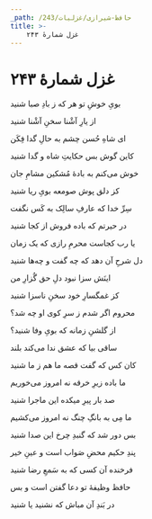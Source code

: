 ```yaml
---
_path: /حافظ-شیرازی/غزلیات/243
title: >-
    غزل شمارهٔ ۲۴۳
---
```

# غزل شمارهٔ ۲۴۳

<div class="b" id="bn1"><div class="m1"><p>بویِ خوشِ تو هر که ز بادِ صبا شنید</p></div>
<div class="m2"><p>از یارِ آشْنا سخنِ آشْنا شنید</p></div></div>
<div class="b" id="bn2"><div class="m1"><p>ای شاهِ حُسن چشم به حالِ گدا فِکَن</p></div>
<div class="m2"><p>کاین گوش بس حکایتِ شاه و گدا شنید</p></div></div>
<div class="b" id="bn3"><div class="m1"><p>خوش می‌کنم به بادهٔ مُشکین مشامِ جان</p></div>
<div class="m2"><p>کز دلق پوش صومعه بویِ ریا شنید</p></div></div>
<div class="b" id="bn4"><div class="m1"><p>سِرِّ خدا که عارفِ سالِک به کَس نگفت</p></div>
<div class="m2"><p>در حیرتم که باده فروش از کجا شنید</p></div></div>
<div class="b" id="bn5"><div class="m1"><p>یا رب کجاست محرمِ رازی که یک زمان</p></div>
<div class="m2"><p>دل شرحِ آن دهد که چه گفت و چه‌ها شنید</p></div></div>
<div class="b" id="bn6"><div class="m1"><p>اینَش سزا نبود دلِ حق گُزارِ من</p></div>
<div class="m2"><p>کز غمگسارِ خود سخنِ ناسزا شنید</p></div></div>
<div class="b" id="bn7"><div class="m1"><p>محروم اگر شدم ز سرِ کوی او چه شد؟</p></div>
<div class="m2"><p>از گلشنِ زمانه که بویِ وفا شنید؟</p></div></div>
<div class="b" id="bn8"><div class="m1"><p>ساقی بیا که عشق ندا می‌کند بلند</p></div>
<div class="m2"><p>کان کس که گفت قصه ما هم ز ما شنید</p></div></div>
<div class="b" id="bn9"><div class="m1"><p>ما باده زیرِ خرقه نه امروز می‌خوریم</p></div>
<div class="m2"><p>صد بار پیرِ میکده این ماجرا شنید</p></div></div>
<div class="b" id="bn10"><div class="m1"><p>ما مِی به بانگِ چنگ نه امروز می‌کشیم</p></div>
<div class="m2"><p>بس دور شد که گنبدِ چرخ این صدا شنید</p></div></div>
<div class="b" id="bn11"><div class="m1"><p>پندِ حکیم محضِ صَواب است و عینِ خیر</p></div>
<div class="m2"><p>فرخنده آن کسی که به سَمعِ رضا شنید</p></div></div>
<div class="b" id="bn12"><div class="m1"><p>حافظ وظیفهٔ تو دعا گفتن است و بس</p></div>
<div class="m2"><p>در بَندِ آن مباش که نشنید یا شنید</p></div></div>

